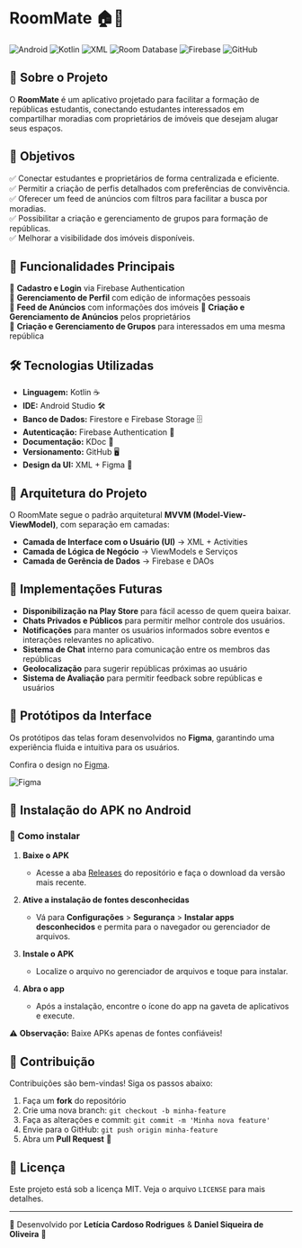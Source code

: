 # RoomMate 🏠👥

![Android](https://img.shields.io/badge/Platform-Android-green?style=for-the-badge&logo=android)
![Kotlin](https://img.shields.io/badge/Kotlin-7F52FF?style=for-the-badge&logo=kotlin&logoColor=white)
![XML](https://img.shields.io/badge/XML-FF6600?style=for-the-badge&logo=xml&logoColor=white)
![Room Database](https://img.shields.io/badge/RoomDB-4285F4?style=for-the-badge&logo=google&logoColor=white)
![Firebase](https://img.shields.io/badge/Firebase-FFCA28?style=for-the-badge&logo=firebase&logoColor=black)
![GitHub](https://img.shields.io/badge/GitHub-181717?style=for-the-badge&logo=github&logoColor=white)

## 📌 Sobre o Projeto

O **RoomMate** é um aplicativo projetado para facilitar a formação de repúblicas estudantis, conectando estudantes interessados em compartilhar moradias com proprietários de imóveis que desejam alugar seus espaços.

## 🎯 Objetivos
✅ Conectar estudantes e proprietários de forma centralizada e eficiente.  
✅ Permitir a criação de perfis detalhados com preferências de convivência.  
✅ Oferecer um feed de anúncios com filtros para facilitar a busca por moradias.  
✅ Possibilitar a criação e gerenciamento de grupos para formação de repúblicas.  
✅ Melhorar a visibilidade dos imóveis disponíveis.

## 🚀 Funcionalidades Principais
🔹 **Cadastro e Login** via Firebase Authentication  
🔹 **Gerenciamento de Perfil** com edição de informações pessoais  
🔹 **Feed de Anúncios** com informações dos imóveis
🔹 **Criação e Gerenciamento de Anúncios** pelos proprietários  
🔹 **Criação e Gerenciamento de Grupos** para interessados em uma mesma república  

## 🛠️ Tecnologias Utilizadas
- **Linguagem:** Kotlin ☕
- **IDE:** Android Studio 🛠️
- **Banco de Dados:** Firestore e Firebase Storage 🗄️
- **Autenticação:** Firebase Authentication 🔑
- **Documentação:** KDoc 📜
- **Versionamento:** GitHub 🖥️
- **Design da UI:** XML + Figma 🎨

## 📐 Arquitetura do Projeto
O RoomMate segue o padrão arquitetural **MVVM (Model-View-ViewModel)**, com separação em camadas:
- **Camada de Interface com o Usuário (UI)** → XML + Activities
- **Camada de Lógica de Negócio** → ViewModels e Serviços
- **Camada de Gerência de Dados** → Firebase e DAOs

## 📌 Implementações Futuras
- **Disponibilização na Play Store** para fácil acesso de quem queira baixar.
- **Chats Privados e Públicos** para permitir melhor controle dos usuários.
- **Notificações** para manter os usuários informados sobre eventos e interações relevantes no aplicativo.
- **Sistema de Chat** interno para comunicação entre os membros das repúblicas  
- **Geolocalização** para sugerir repúblicas próximas ao usuário  
- **Sistema de Avaliação** para permitir feedback sobre repúblicas e usuários  

## 📸 Protótipos da Interface
Os protótipos das telas foram desenvolvidos no **Figma**, garantindo uma experiência fluida e intuitiva para os usuários.

Confira o design no [Figma](https://www.figma.com/design/Yry5xpdLwoJIso0a5QZfaU/Mercado-Moderno?m=auto&t=iEjtOFJVCHSo02Ac-6).

![Figma](https://img.shields.io/badge/Design-Figma-F24E1E?style=for-the-badge&logo=figma&logoColor=white)

## 📲 Instalação do APK no Android  

### 🚀 Como instalar  

1. **Baixe o APK**  
   - Acesse a aba [Releases](https://github.com/seu-repositorio/releases) do repositório e faça o download da versão mais recente.  

2. **Ative a instalação de fontes desconhecidas**  
   - Vá para **Configurações** > **Segurança** > **Instalar apps desconhecidos** e permita para o navegador ou gerenciador de arquivos.  

3. **Instale o APK**  
   - Localize o arquivo no gerenciador de arquivos e toque para instalar.  

4. **Abra o app**  
   - Após a instalação, encontre o ícone do app na gaveta de aplicativos e execute.  

⚠ **Observação:** Baixe APKs apenas de fontes confiáveis!


## 🤝 Contribuição
Contribuições são bem-vindas! Siga os passos abaixo:
1. Faça um **fork** do repositório
2. Crie uma nova branch: `git checkout -b minha-feature`
3. Faça as alterações e commit: `git commit -m 'Minha nova feature'`
4. Envie para o GitHub: `git push origin minha-feature`
5. Abra um **Pull Request** 🎉

## 📜 Licença
Este projeto está sob a licença MIT. Veja o arquivo `LICENSE` para mais detalhes.

---
📌 Desenvolvido por **Letícia Cardoso Rodrigues** & **Daniel Siqueira de Oliveira** 🚀
